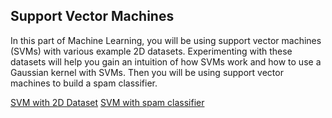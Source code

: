 ## Support Vector Machines

In this part of Machine Learning, you will be using support vector machines (SVMs) with various example 2D datasets. Experimenting with these datasets
will help you gain an intuition of how SVMs work and how to use a Gaussian kernel with SVMs. Then you will be using support vector machines to build a spam classifier.

[SVM with 2D Dataset](https://github.com/sanket1012/Coursera-Machine-Learning/tree/master/Excercise%206-%20Support%20Vector%20Machines/SVM%20with%202D%20Dataset)
[SVM with spam classifier](https://github.com/sanket1012/Coursera-Machine-Learning/tree/master/Excercise%206-%20Support%20Vector%20Machines/SVM%20with%20Spam%20Classifier)
